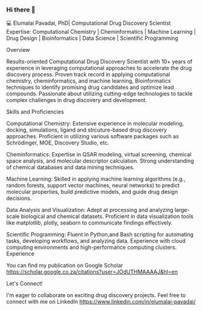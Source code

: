 ### Hi there 👋

💻 Elumalai Pavadai, PhD| Computational Drug Discovery Scientist
Expertise: Computational Chemistry | Cheminformatics | Machine Learning | Drug Design | Bioinformatics | Data Science | Scientific Programming

Overview

Results-oriented Computational Drug Discovery Scientist with 10+ years of experience in leveraging computational approaches to accelerate the drug discovery process. Proven track record in applying computational chemistry, cheminformatics, and machine learning, Bioinformatics techniques to identify promising drug candidates and optimize lead compounds. Passionate about utilizing cutting-edge technologies to tackle complex challenges in drug discovery and development.

Skills and Proficiencies

Computational Chemistry: Extensive experience in molecular modeling, docking, simulations, ligand and strcuture-based drug discovery approaches. Proficient in utilizing various software packages such as Schrödinger, MOE, Discovery Studio, etc.

Cheminformatics: Expertise in QSAR modeling, virtual screening, chemical space analysis, and molecular descriptor calculation. Strong understanding of chemical databases and data mining techniques.

Machine Learning: Skilled in applying machine learning algorithms (e.g., random forests, support vector machines, neural networks) to predict molecular properties, build predictive models, and guide drug design decisions.

Data Analysis and Visualization: Adept at processing and analyzing large-scale biological and chemical datasets. Proficient in data visualization tools like matplotlib, plotly, seaborn to communicate findings effectively.

Scientific Programming: Fluent in Python,and Bash scripting for automating tasks, developing workflows, and analyzing data. Experience with cloud computing environments and high-performance computing clusters.
Experience

You can find my publication on Google Scholar https://scholar.google.co.za/citations?user=JOdUTHMAAAAJ&hl=en

Let's Connect!

I'm eager to collaborate on exciting drug discovery projects. Feel free to connect with me on LinkedIn https://www.linkedin.com/in/elumalai-pavadai/
